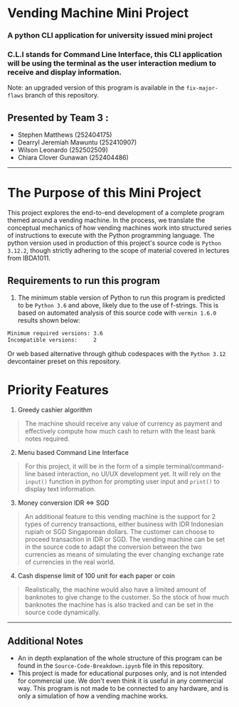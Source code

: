 # Vending Machine Mini Project
### A python CLI application for university issued mini project
### C.L.I stands for Command Line Interface, this CLI application will be using the terminal as the user interaction medium to receive and display information.

Note: an upgraded version of this program is available in the `fix-major-flaws` branch of this repository.

## Presented by Team 3 : 
- Stephen Matthews (252404175)
- Dearryl Jeremiah Mawuntu (252410907)
- Wilson Leonardo (252502509)
- Chiara Clover Gunawan (252404486)
---

# The Purpose of this Mini Project
This project explores the end-to-end development of a complete program themed around a vending machine. In the process, we translate the conceptual mechanics of how vending machines work into structured series of instructions to execute with the Python programming language. The python version used in production of this project's source code is `Python 3.12.2`, though strictly adhering to the scope of material covered in lectures from IBDA1011.

## Requirements to run this program
1. The minimum stable version of Python to run this program is predicted to be `Python 3.6` and above, likely due to the use of f-strings. This is based on automated analysis of this source code with `vermin 1.6.0` results shown below:
```bash
Minimum required versions: 3.6
Incompatible versions:     2
```
Or web based alternative through github codespaces with the `Python 3.12` devcontainer preset on this repository.
# Priority Features
1. Greedy cashier algorithm
> The machine should receive any value of currency as payment and effectively compute how much cash to return with the least bank notes required.
2. Menu based Command Line Interface
> For this project, it will be in the form of a simple terminal/command-line based interaction, no UI/UX development yet. It will rely on the `input()` function in python for prompting user input and `print()` to display text information.
3. Money conversion IDR <=> SGD
> An additional feature to this vending machine is the support for 2 types of currency transactions, either business with IDR Indonesian rupiah or SGD Singaporean dollars. The customer can choose to proceed transaction in IDR or SGD. The vending machine can be set in the source code to adapt the conversion between the two currencies as means of simulating the ever changing exchange rate of currencies in the real world.
4. Cash dispense limit of 100 unit for each paper or coin
> Realistically, the machine would also have a limited amount of banknotes to give change to the customer. So the stock of how much banknotes the machine has is also tracked and can be set in the source code dynamically.
---
## Additional Notes
- An in depth explanation of the whole structure of this program can be found in the `Source-Code-Breakdown.ipynb` file in this repository.
- This project is made for educational purposes only, and is not intended for commercial use. We don't even think it is useful in any commercial way. This program is not made to be connected to any hardware, and is only a simulation of how a vending machine works.